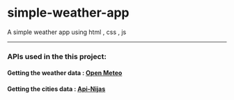 # simple-weather-app

A simple weather app using html , css , js

---

### APIs used in the this project:

#### Getting the weather data : [Open Meteo](https://open-meteo.com/)

#### Getting the cities data : [Api-Nijas](https://api-ninjas.com/)
